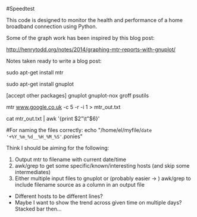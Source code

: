 #Speedtest

This code is designed to monitor the health and performance of a home broadband connection using Python.

Some of the graph work has been inspired by this blog post: 

http://henrytodd.org/notes/2014/graphing-mtr-reports-with-gnuplot/


Notes taken ready to write a blog post:

sudo apt-get install mtr

sudo apt-get install gnuplot

[accept other packages] gnuplot gnuplot-nox groff psutils



mtr www.google.co.uk -c 5 -r -i 1 > mtr_out.txt

cat mtr_out.txt | awk '{print $2"\t"$6}'

#For naming the files correctly:
echo "/home/el/myfile/`date '+%Y_%m_%d__%H_%M_%S'`.ponies"



Think I should be aiming for the following:

1) Output mtr to filename with current date/time
2) awk/grep to get some specific/known/interesting hosts (and skip some intermediates)
3) Either multiple input files to gnuplot or (probably easier -> ) awk/grep to include filename source as a column in an output file
- Different hosts to be different lines?
- Maybe I want to show the trend across given time on multiple days? Stacked bar then...

